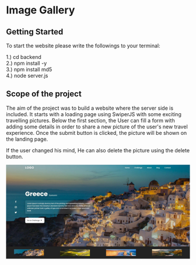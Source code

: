 # Image Gallery

## Getting Started 

To start the website please write the followings to your terminal: 

1.) cd backend   
2.) npm install -y   
3.) npm install md5   
4.) node server.js    

## Scope of the project

The aim of the project was to build a website where the server side is included. It starts with a loading page using SwiperJS with some exciting travelling pictures. Below the first section, the User can fill a form with adding some details in order to share a new picture of the user's new travel experience. 
Once the submit button is clicked, the picture will be shown on the landing page. 

If the user changed his mind, He can also delete the picture using the delete button.


![Landing Page!](/frontend/public/img/image_gallery.jpg "Landing Page")

